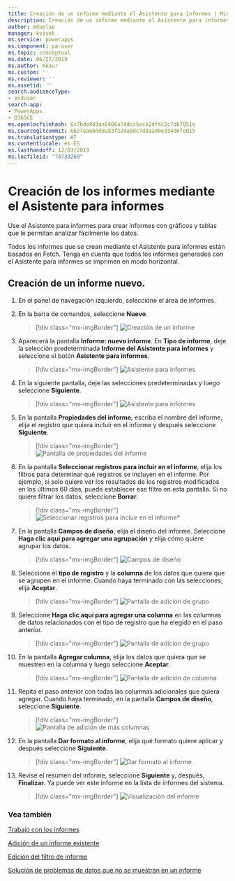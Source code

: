 ```yaml
---
title: Creación de un informe mediante el Asistente para informes | Microsoft Docs
description: Creación de un informe mediante el Asistente para informes en Power Apps
author: mduelae
manager: kvivek
ms.service: powerapps
ms.component: pa-user
ms.topic: conceptual
ms.date: 06/27/2019
ms.author: mkaur
ms.custom: ''
ms.reviewer: ''
ms.assetid: ''
search.audienceType:
- enduser
search.app:
- PowerApps
- D365CE
ms.openlocfilehash: 8c7bde8d3aa5406a7ddcc5ecb2df4c2c7db7051e
ms.sourcegitcommit: 6b27eae6dd8a53f224a8dc7d0aa00e334d6fed15
ms.translationtype: HT
ms.contentlocale: es-ES
ms.lasthandoff: 12/03/2019
ms.locfileid: "74733269"
---
```

# <a name="create-a-report-using-the-report-wizard"></a>Creación de los informes mediante el Asistente para informes


Use el Asistente para informes para crear informes con gráficos y tablas que le permitan analizar fácilmente los datos. 

Todos los informes que se crean mediante el Asistente para informes están basados en Fetch. Tenga en cuenta que todos los informes generados con el Asistente para informes se imprimen en modo horizontal.

## <a name="create-a-new-report"></a>Creación de un informe nuevo.

1. En el panel de navegación izquierdo, seleccione el área de informes.  
2. En la barra de comandos, seleccione **Nuevo**.

    > [!div class="mx-imgBorder"]
    > ![Creación de un informe](media/newreport.png "Creación de un informe nuevo.")
  
3. Aparecerá la pantalla **Informe: nuevo informe**. En **Tipo de informe**, deje la selección predeterminada **Informe del Asistente para informes** y seleccione el botón **Asistente para informes**. 

    > [!div class="mx-imgBorder"]
    > ![Asistente para informes](media/report_wizard.png "Pantalla del Asistente para informes")
  
4. En la siguiente pantalla, deje las selecciones predeterminadas y luego seleccione **Siguiente**.
 
    > [!div class="mx-imgBorder"]
    > ![Asistente para informes](media/report_wizard_1.png "Pantalla del Asistente para informes")
   
4. En la pantalla **Propiedades del informe**, escriba el nombre del informe, elija el registro que quiera incluir en el informe y después seleccione **Siguiente**.
 
    > [!div class="mx-imgBorder"]
    > ![Pantalla de propiedades del informe](media/report_wizard_2.png "Pantalla de propiedades del informe")
  
5.  En la pantalla **Seleccionar registros para incluir en el informe**, elija los filtros para determinar qué registros se incluyen en el informe. Por ejemplo, si solo quiere ver los resultados de los registros modificados en los últimos 60 días, puede establecer ese filtro en esta pantalla. Si no quiere filtrar los datos, seleccione **Borrar**.

    > [!div class="mx-imgBorder"]
    > ![Seleccionar registros para incluir en el informe*](media/report_wizard_3.png "Seleccionar registros para incluir en el informe")
  
6. En la pantalla **Campos de diseño**, elija el diseño del informe. Seleccione **Haga clic aquí para agregar una agrupación** y elija cómo quiere agrupar los datos.

    > [!div class="mx-imgBorder"]
    > ![Campos de diseño](media/report_wizard_4.png "Campos de diseño")

7. Seleccione el **tipo de registro** y la **columna** de los datos que quiera que se agrupen en el informe. Cuando haya terminado con las selecciones, elija **Aceptar**.

    > [!div class="mx-imgBorder"]
    > ![Pantalla de adición de grupo](media/report_wizard_5.png "Pantalla de adición de grupo")
  
8. Seleccione **Haga clic aquí para agregar una columna** en las columnas de datos relacionados con el tipo de registro que ha elegido en el paso anterior.  

    > [!div class="mx-imgBorder"]
    > ![Pantalla de adición de grupo](media/report_wizard_6.png "Pantalla de adición de grupo")

9. En la pantalla **Agregar columna**, elija los datos que quiera que se muestren en la columna y luego seleccione **Aceptar**. 

    > [!div class="mx-imgBorder"]
    > ![Pantalla de adición de columna](media/report_wizard_7.png "Pantalla de adición de columna")
  
10. Repita el paso anterior con todas las columnas adicionales que quiera agregar. Cuando haya terminado, en la pantalla **Campos de diseño**, seleccione **Siguiente**.
 
    > [!div class="mx-imgBorder"]
    > ![Pantalla de adición de más columnas](media/report_wizard_8.png "Pantalla de adición de más columnas")
  
11. En la pantalla **Dar formato al informe**, elija qué formato quiere aplicar y después seleccione **Siguiente**.
 
    > [!div class="mx-imgBorder"]
    > ![Dar formato al informe](media/report_wizard_9.png "Pantalla para dar formato al informe")

12. Revise el resumen del informe, seleccione **Siguiente** y, después, **Finalizar**. Ya puede ver este informe en la lista de informes del sistema.

    > [!div class="mx-imgBorder"]
    > ![Visualización del informe](media/report_wizard_10.png "Visualización del informe")

### <a name="see-also"></a>Vea también
[Trabajo con los informes](work-with-reports.md) 

[Adición de un informe existente](add-existing-report.md)

[Edición del filtro de informe](edit-report-filter.md)

[Solución de problemas de datos que no se muestran en un informe](troubleshoot-reports.md)


